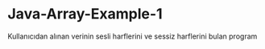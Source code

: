 # Java-Array-Example-1
Kullanıcıdan alınan verinin sesli harflerini ve sessiz harflerini bulan program
